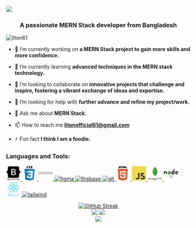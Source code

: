 <img src="https://i.postimg.cc/yYD8DLrN/banner.png">
<h3 align="center">A passionate MERN Stack developer from Bangladesh</h3>

<p align="left"> <img src="https://komarev.com/ghpvc/?username=liton61&label=Profile%20views&color=0e75b6&style=flat" alt="liton61" /> </p>

- 🔭 I’m currently working on **a MERN Stack project to gain more skills and more confidence.**

- 🌱 I’m currently learning **advanced techniques in the MERN stack technology.**

- 👯 I’m looking to collaborate on **innovative projects that challenge and inspire, fostering a vibrant exchange of ideas and expertise.**

- 🤝 I’m looking for help with **further advance and refine my project/work.**

- 💬 Ask me about **MERN Stack.**

- 📫 How to reach me **litonofficial61@gmail.com**

- ⚡ Fun fact **I think I am a foodie.**



<h3 align="left">Languages and Tools:</h3>
<p align="left"> <a href="https://getbootstrap.com" target="_blank" rel="noreferrer"> <img src="https://raw.githubusercontent.com/devicons/devicon/master/icons/bootstrap/bootstrap-plain-wordmark.svg" alt="bootstrap" width="40" height="40"/> </a> <a href="https://www.w3schools.com/css/" target="_blank" rel="noreferrer"> <img src="https://raw.githubusercontent.com/devicons/devicon/master/icons/css3/css3-original-wordmark.svg" alt="css3" width="40" height="40"/> </a> <a href="https://expressjs.com" target="_blank" rel="noreferrer"> <img src="https://raw.githubusercontent.com/devicons/devicon/master/icons/express/express-original-wordmark.svg" alt="express" width="40" height="40"/> </a> <a href="https://www.figma.com/" target="_blank" rel="noreferrer"> <img src="https://www.vectorlogo.zone/logos/figma/figma-icon.svg" alt="figma" width="40" height="40"/> </a> <a href="https://firebase.google.com/" target="_blank" rel="noreferrer"> <img src="https://www.vectorlogo.zone/logos/firebase/firebase-icon.svg" alt="firebase" width="40" height="40"/> </a> <a href="https://git-scm.com/" target="_blank" rel="noreferrer"> <img src="https://www.vectorlogo.zone/logos/git-scm/git-scm-icon.svg" alt="git" width="40" height="40"/> </a> <a href="https://www.w3.org/html/" target="_blank" rel="noreferrer"> <img src="https://raw.githubusercontent.com/devicons/devicon/master/icons/html5/html5-original-wordmark.svg" alt="html5" width="40" height="40"/> </a> <a href="https://developer.mozilla.org/en-US/docs/Web/JavaScript" target="_blank" rel="noreferrer"> <img src="https://raw.githubusercontent.com/devicons/devicon/master/icons/javascript/javascript-original.svg" alt="javascript" width="40" height="40"/> </a> <a href="https://www.mongodb.com/" target="_blank" rel="noreferrer"> <img src="https://raw.githubusercontent.com/devicons/devicon/master/icons/mongodb/mongodb-original-wordmark.svg" alt="mongodb" width="40" height="40"/> </a> <a href="https://nodejs.org" target="_blank" rel="noreferrer"> <img src="https://raw.githubusercontent.com/devicons/devicon/master/icons/nodejs/nodejs-original-wordmark.svg" alt="nodejs" width="40" height="40"/> </a> <a href="https://reactjs.org/" target="_blank" rel="noreferrer"> <img src="https://raw.githubusercontent.com/devicons/devicon/master/icons/react/react-original-wordmark.svg" alt="react" width="40" height="40"/> </a> <a href="https://tailwindcss.com/" target="_blank" rel="noreferrer"> <img src="https://www.vectorlogo.zone/logos/tailwindcss/tailwindcss-icon.svg" alt="tailwind" width="40" height="40"/> </a> </p>

<div align="center">
  <a href="https://git.io/streak-stats"><img src="https://github-readme-streak-stats.herokuapp.com?user=liton61&theme=radical" alt="GitHub Streak" width="805"/></a>
</div>
<div align="center">
  <img src="http://github-profile-summary-cards.vercel.app/api/cards/stats?username=liton61&theme=dracula" width="400"/>
  <img src="http://github-profile-summary-cards.vercel.app/api/cards/repos-per-language?username=liton61&theme=dracula&exclude={exclude}" width="400"/>
</div>
<div align="center">
  <img src="http://github-profile-summary-cards.vercel.app/api/cards/profile-details?username=liton61&theme=dracula" width="805"/>
</div>

